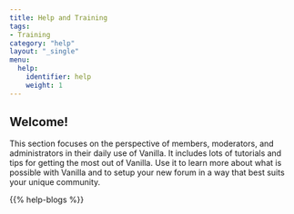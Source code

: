 ```yaml
---
title: Help and Training
tags:
- Training
category: "help"
layout: "_single"
menu:
  help:
    identifier: help
    weight: 1
---
```


## Welcome!

This section focuses on the perspective of members, moderators, and administrators in their daily use of Vanilla. It includes lots of tutorials and tips for getting the most out of Vanilla. Use it to learn more about what is possible with Vanilla and to setup your new forum in a way that best suits your unique community.

{{% help-blogs %}}